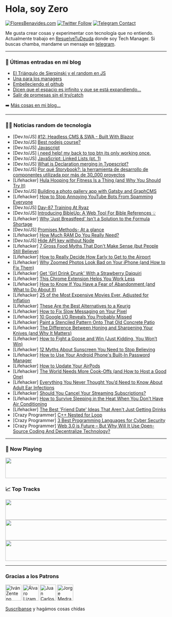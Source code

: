# Hola, soy Zero

[![FloresBenavides.com](https://img.shields.io/website?down_message=oops&label=MiBlog&style=for-the-badge&up_message=online&url=https%3A%2F%2Ffloresbenavides.com)](https://floresbenavides.com) [![Twitter Follow](https://img.shields.io/twitter/follow/ZeroDragon?color=%231DA1F2&label=Follow&logo=twitter&logoColor=ffffff&style=for-the-badge)](https://twitter.com/zerodragon) [![Telegram Contact](https://img.shields.io/badge/escr%C3%ADbeme-ZeroDragon-%2326A5E4?style=for-the-badge&logo=telegram)](https://t.me/zerodragon)

Me gusta crear cosas y experimentar con tecnología que no entiendo.
Actualmente trabajo en [ResuelveTuDeuda](http://github.com/resuelve) donde soy Tech Manager.
Si buscas chamba, mandame un mensaje en [telegram](https://t.me/zerodragon).

---

### 📕 Últimas entradas en mi blog
<!-- BLOG-POST-LIST:START -->
- [El Triángulo de Sierpinski y el random en JS](https://floresbenavides.com/el-triangulo-de-sierpinski-y-el-random-en-js/)
- [Una para los managers](https://floresbenavides.com/una-para-los-managers/)
- [Embelleciendo el github](https://floresbenavides.com/embelleciendo-el-github/)
- [Dicen que el espacio es infinito y que se está expandiendo…](https://floresbenavides.com/dicen-que-el-espacio-es-infinito-y-que-se-esta-expandiendo/)
- [Salir de promesas sin el try/catch](https://floresbenavides.com/salir-de-promesas-sin-el-try-catch/)
<!-- BLOG-POST-LIST:END -->

➡️ [Más cosas en mi blog...](https://floresbenavides.com)

---

### 👨‍💻 Noticias random de tecnología
<!-- TECH-POSTS:START -->
- [Dev.to/JS] [#12: Headless CMS &amp; SWA - Built With Blazor](https://dev.to/azure/12-headless-cms-swa-built-with-blazor-1e2d)
- [Dev.to/JS] [Best nodejs course?](https://dev.to/happi89/best-nodejs-course-4m6a)
- [Dev.to/JS] [Javascript](https://dev.to/irvinmx/javascript-3ab0)
- [Dev.to/JS] [i need help! my back to top btn its only working once.](https://dev.to/jmarcosjova/i-need-help-my-back-to-top-btn-its-only-working-once-c3l)
- [Dev.to/JS] [JavaScript: Linked Lists &lpar;pt. 1&rpar;](https://dev.to/seantansey/javascript-linked-lists-pt-1-7na)
- [Dev.to/JS] [What is Declaration merging in Typescript?](https://dev.to/shakvilla/what-is-declaration-merging-in-typescript-1o9p)
- [Dev.to/JS] [Por qué Storybook?: la herramienta de desarrollo de componentes utilizada por más de 30_000 proyectos](https://dev.to/khriztianmoreno/por-que-storybook-la-herramienta-de-desarrollo-de-componentes-utilizada-por-mas-de-30000-proyectos-5h77)
- [Lifehacker] [Hula Hooping for Fitness Is a Thing &lpar;and Why You Should Try It&rpar;](https://lifehacker.com/hula-hooping-for-fitness-is-a-thing-and-why-you-should-1848924232)
- [Dev.to/JS] [Building a photo gallery app with Gatsby and GraphCMS](https://dev.to/asayerio_techblog/building-a-photo-gallery-app-with-gatsby-and-graphcms-nh3)
- [Lifehacker] [How to Stop Annoying YouTube Bots From Spamming Everyone](https://lifehacker.com/how-to-stop-annoying-youtube-bots-from-spamming-everyon-1848924366)
- [Dev.to/JS] [Day-87 Training At Ryaz](https://dev.to/mahin651/day-87-training-at-ryaz-3hjc)
- [Dev.to/JS] [Introducing BibleUp: A Web Tool For Bible References 💡](https://dev.to/bukunmikuti/introducing-bibleup-a-web-tool-for-bible-references-8nb)
- [Lifehacker] [Why &#39;Just Breastfeed&#39; Isn&#39;t a Solution to the Formula Shortage](https://lifehacker.com/why-just-breastfeed-isnt-a-solution-to-the-formula-shor-1848923802)
- [Dev.to/JS] [Promises Methods- At a glance](https://dev.to/aditi05/promises-methods-at-a-glance-4d88)
- [Lifehacker] [How Much RAM Do You Really Need?](https://lifehacker.com/how-much-ram-do-you-really-need-1848924012)
- [Dev.to/JS] [Hide API key without Node](https://dev.to/route15/hide-api-key-without-node-4gkc)
- [Lifehacker] [7 Gross Food Myths That Don&#39;t Make Sense &lpar;but People Still Believe&rpar;](https://lifehacker.com/7-gross-food-myths-that-dont-make-sense-but-people-sti-1848919243)
- [Lifehacker] [How to Really Decide How Early to Get to the Airport](https://lifehacker.com/how-to-really-decide-how-early-to-get-to-the-airport-1848923019)
- [Lifehacker] [Why Zoomed Photos Look Bad on Your iPhone &lpar;and How to Fix Them&rpar;](https://lifehacker.com/why-zoomed-photos-look-bad-on-your-iphone-and-how-to-f-1848922895)
- [Lifehacker] [Get &#39;Girl Drink Drunk&#39; With a Strawberry Daiquiri](https://lifehacker.com/get-girl-drink-drunk-with-a-strawberry-daiquiri-1848922988)
- [Lifehacker] [This Chrome Extension Helps You Work Less](https://lifehacker.com/this-chrome-extension-helps-you-work-less-1848918834)
- [Lifehacker] [How to Know If You Have a Fear of Abandonment &lpar;and What to Do About It&rpar;](https://lifehacker.com/how-to-know-if-you-have-a-fear-of-abandonment-and-what-1848908061)
- [Lifehacker] [25 of the Most Expensive Movies Ever, Adjusted for Inflation](https://lifehacker.com/25-of-the-most-expensive-movies-ever-adjusted-for-infl-1848910713)
- [Lifehacker] [These Are the Best Alternatives to a Keurig](https://lifehacker.com/these-are-the-best-alternatives-to-a-keurig-1848922199)
- [Lifehacker] [How to Fix Slow Messaging on Your Pixel](https://lifehacker.com/how-to-fix-slow-messaging-on-your-pixel-1848921960)
- [Lifehacker] [10 Google I/O Reveals You Probably Missed](https://lifehacker.com/10-of-the-best-google-i-o-reveals-you-probably-missed-1848921119)
- [Lifehacker] [Paint a Stenciled Pattern Onto That Old Concrete Patio](https://lifehacker.com/paint-a-stenciled-pattern-onto-that-old-concrete-patio-1848920075)
- [Lifehacker] [The Difference Between Honing and Sharpening Your Knives &lpar;and Why It Matters&rpar;](https://lifehacker.com/the-difference-between-honing-and-sharpening-your-knive-1848919780)
- [Lifehacker] [How to Fight a Goose and Win &lpar;Just Kidding, You Won’t Win&rpar;](https://lifehacker.com/how-to-fight-a-goose-and-win-just-kidding-you-won-t-w-1848918670)
- [Lifehacker] [12 Myths About Sunscreen You Need to Stop Believing](https://lifehacker.com/12-myths-about-sunscreen-you-need-to-stop-believing-1848916363)
- [Lifehacker] [How to Use Your Android Phone&#39;s Built-In Password Manager](https://lifehacker.com/how-to-use-your-android-phones-built-in-password-manage-1848918409)
- [Lifehacker] [How to Update Your AirPods](https://lifehacker.com/how-to-update-your-airpods-1848911869)
- [Lifehacker] [The World Needs More Cook-Offs &lpar;and How to Host a Good One&rpar;](https://lifehacker.com/the-world-needs-more-cook-offs-and-how-to-host-a-good-1848917757)
- [Lifehacker] [Everything You Never Thought You’d Need to Know About Adult Ear Infections](https://lifehacker.com/everything-you-never-thought-you-d-need-to-know-about-a-1848917104)
- [Lifehacker] [Should You Cancel Your Streaming Subscriptions?](https://lifehacker.com/should-you-cancel-your-streaming-subscriptions-1848916913)
- [Lifehacker] [How to Survive Sleeping in the Heat When You Don&#39;t Have Air Conditioning](https://lifehacker.com/how-to-survive-sleeping-in-the-heat-when-you-dont-have-1848917337)
- [Lifehacker] [The Best &#39;Friend Date&#39; Ideas That Aren&#39;t Just Getting Drinks](https://lifehacker.com/the-best-friend-date-ideas-that-arent-just-getting-drin-1848917321)
- [Crazy Programmer] [C++ Nested for Loop](https://www.thecrazyprogrammer.com/2022/05/c-nested-for-loop.html)
- [Crazy Programmer] [3 Best Programming Languages for Cyber Security](https://www.thecrazyprogrammer.com/2022/04/programming-languages-for-cyber-security.html)
- [Crazy Programmer] [Web 3.0 is Future – But Why Will It Use Open-Source Coding And Decentralize Technology?](https://www.thecrazyprogrammer.com/2022/04/web-3-0.html)<!-- TECH-POSTS:END -->

---

### 🎵 Now Playing
<a href="https://spotify-now-playing-dun.vercel.app/now-playing?open"><img src="https://spotify-now-playing-dun.vercel.app/now-playing" width="540" height="64"></a>

### 📈 Top Tracks
<a href="https://spotify-now-playing-dun.vercel.app/top-tracks?i=1&open"><img src="https://spotify-now-playing-dun.vercel.app/top-tracks?i=1" width="540" height="64"></a>
<a href="https://spotify-now-playing-dun.vercel.app/top-tracks?i=2&open"><img src="https://spotify-now-playing-dun.vercel.app/top-tracks?i=2" width="540" height="64"></a>
<a href="https://spotify-now-playing-dun.vercel.app/top-tracks?i=3&open"><img src="https://spotify-now-playing-dun.vercel.app/top-tracks?i=3" width="540" height="64"></a>

---

### Gracias a los Patrons
[<img src="https://avatars.githubusercontent.com/u/243380?v=4" alt="Iván Zenteno" width="50px">](https://github.com/k001) [<img src="https://avatars.githubusercontent.com/u/19955639?v=4" alt="Álvaro Lizama" width="50px">](https://github.com/alvarolizama) [<img src="https://avatars.githubusercontent.com/u/2718753?v=4" alt="Juan Carlos Ruiz" width="50px">](https://github.com/JuanCrg90) [<img src="https://avatars.githubusercontent.com/u/37025?v=4" alt="Jorge Medrano" width="50px">](https://github.com/h1pp1e) 

[Suscríbanse](https://www.patreon.com/zerodragon) y hagámos cosas chidas
